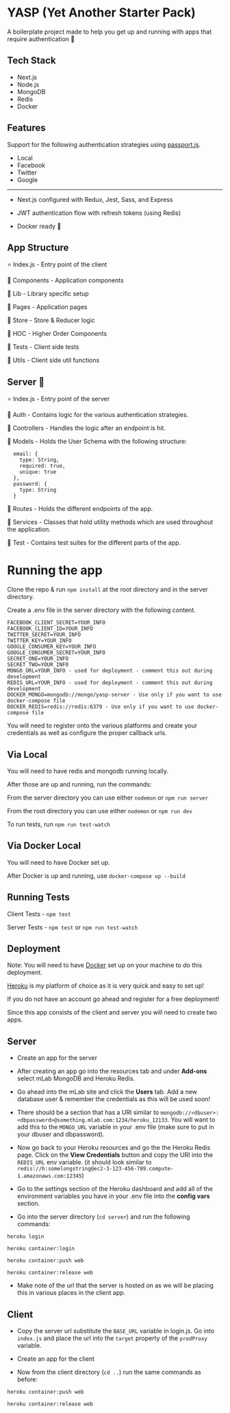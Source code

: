 # YASP (Yet Another Starter Pack)

A boilerplate project made to help you get up and running with apps that require authentication 🚀

## Tech Stack

- Next.js
- Node.js
- MongoDB
- Redis
- Docker

## Features

Support for the following authentication strategies using [passport.js](http://www.passportjs.org/).

- Local
- Facebook
- Twitter
- Google

---

- Next.js configured with Redux, Jest, Sass, and Express

- JWT authentication flow with refresh tokens (using Redis)

- Docker ready 🐳

## App Structure

⭐️ Index.js - Entry point of the client

📁 Components - Application components

📁 Lib - Library specific setup

📁 Pages - Application pages

📁 Store - Store & Reducer logic

📁 HOC - Higher Order Components

📁 Tests - Client side tests

📁 Utils - Client side util functions

## Server 📁

⭐️ Index.js - Entry point of the server

📁 Auth - Contains logic for the various authentication strategies.

📁 Controllers - Handles the logic after an endpoint is hit.

📁 Models - Holds the User Schema with the following structure:

```
  email: {
    type: String,
    required: true,
    unique: true
  },
  password: {
    type: String
  }
```

📁 Routes - Holds the different endpoints of the app.

📁 Services - Classes that hold utility methods which are used throughout the application.

📁 Test - Contains test suites for the different parts of the app.

# Running the app

Clone the repo & run `npm install` at the root directory and in the server directory.

Create a .env file in the server directory with the following content.

```
FACEBOOK_CLIENT_SECRET=YOUR_INFO
FACEBOOK_CLIENT_ID=YOUR_INFO
TWITTER_SECRET=YOUR_INFO
TWITTER_KEY=YOUR_INFO
GOOGLE_CONSUMER_KEY=YOUR_INFO
GOOGLE_CONSUMER_SECRET=YOUR_INFO
SECRET_ONE=YOUR_INFO
SECRET_TWO=YOUR_INFO
MONGO_URL=YOUR_INFO - used for deployment - comment this out during development
REDIS_URL=YOUR_INFO - used for deployment - comment this out during development
DOCKER_MONGO=mongodb://mongo/yasp-server - Use only if you want to use docker-compose file
DOCKER_REDIS=redis://redis:6379 - Use only if you want to use docker-compose file
```

You will need to register onto the various platforms and create your credentials as well as configure the proper callback urls.

## Via Local

You will need to have redis and mongodb running locally.

After those are up and running, run the commands:

From the server directory you can use either `nodemon` or `npm run server`

From the root directory you can use either `nodemon` or `npm run dev`

To run tests, run `npm run test-watch`

## Via Docker Local

You will need to have Docker set up.

After Docker is up and running, use `docker-compose up --build`

## Running Tests

Client Tests - `npm test`

Server Tests - `npm test` or `npm run test-watch`

## Deployment

Note: You will need to have [Docker](https://www.docker.com/) set up on your machine to do this deployment.

[Heroku](https://www.heroku.com/) is my platform of choice as it is very quick and easy to set up!

If you do not have an account go ahead and register for a free deployment!

Since this app consists of the client and server you will need to create two apps.

## Server

- Create an app for the server

- After creating an app go into the resources tab and under **Add-ons** select mLab MongoDB and Heroku Redis.

- Go ahead into the mLab site and click the **Users** tab. Add a new database user & remember the credentials as this will be used soon!

- There should be a section that has a URI similar to `mongodb://<dbuser>:<dbpassword>@something.mlab.com:1234/heroku_12133`. You will want to add this to the `MONGO_URL` variable in your .env file (make sure to put in your dbuser and dbpassword).

- Now go back to your Heroku resources and go the the Heroku Redis page. Click on the **View Credentials** button and copy the URI into the `REDIS_URL` env variable. (it should look similar to `redis://h:somelongstring@ec2-3-123-456-789.compute-1.amazonaws.com:12345`)

- Go to the settings section of the Heroku dashboard and add all of the environment variables you have in your .env file into the **config vars** section.

- Go into the server directory (`cd server`) and run the following commands:

```
heroku login

heroku container:login

heroku container:push web

heroku container:release web
```

- Make note of the url that the server is hosted on as we will be placing this in various places in the client app.

## Client

- Copy the server url substitute the `BASE_URL` variable in login.js. Go into `index.js` and place the url into the `target` property of the `prodProxy` variable.

- Create an app for the client

- Now from the client directory (`cd ..`) run the same commands as before:

```
heroku container:push web

heroku container:release web
```
